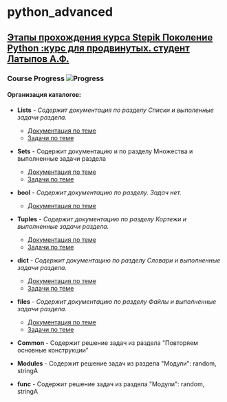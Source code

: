 # python_advanced

## [Этапы прохождения курса Stepik Поколение Python :курс для продвинутых. студент Латыпов А.Ф.](https://stepik.org/68343)

### Course Progress  ![Progress](https://progress-bar.dev/76)

#### Организация каталогов:

- __Lists__ - _Содержит документация по разделу Списки и выполенные задачи раздела._
    
    - [Документация по теме](/Lists/docs/)
    - [Задачи по теме](/Lists/tasks/)

- __Sets__ - Содержит документацию и по разделу Множества и выполненные задачи раздела

    - [Документация по теме](/sets/docs/)
    - [Задачи по теме](/sets/tasks/)

- __bool__ - _Содержит документацию по разделу. Задач нет._
    - [Документация по теме](/bool)

- __Tuples__ - _Содержит документацию по разделу Кортежи и выполненные задачи раздела._

    - [Документация по теме](/Tuples/docs/)
    - [Задачи по теме](/Tuples/tasks/)

- __dict__ - _Содержит документацию по разделу Словари и выполненные задачи раздела._

    - [Документация по теме](/dict/docs/)
    - [Задачи по теме](/dict/tasks/)

- __files__ - _Содержит документацию по разделу Файлы и выполненные задачи раздела._

    - [Документация по теме](/files/docs/)
    - [Задачи по теме](/files/tasks/)
- __Common__ - Содержит решение задач из раздела "Повторяем основные конструкции"

- __Modules__ - Содержит решение задач из раздела "Модули": random, stringA

- __func__ - Содержит решение задач из раздела "Модули": random, stringA







